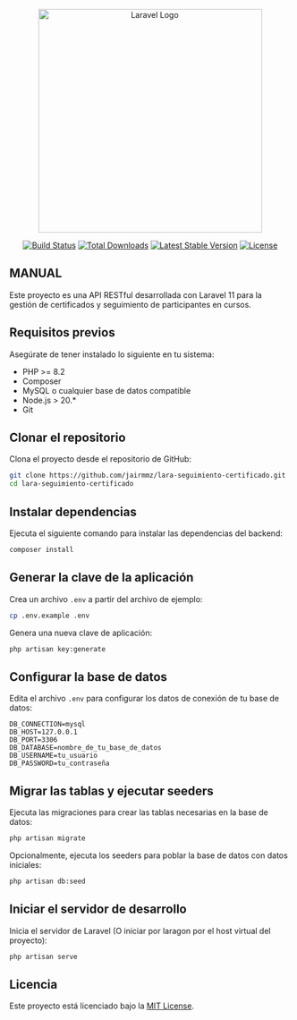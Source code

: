 <p align="center"><a href="https://laravel.com" target="_blank"><img src="https://raw.githubusercontent.com/laravel/art/master/logo-lockup/5%20SVG/2%20CMYK/1%20Full%20Color/laravel-logolockup-cmyk-red.svg" width="400" alt="Laravel Logo"></a></p>

<p align="center">
<a href="https://github.com/laravel/framework/actions"><img src="https://github.com/laravel/framework/workflows/tests/badge.svg" alt="Build Status"></a>
<a href="https://packagist.org/packages/laravel/framework"><img src="https://img.shields.io/packagist/dt/laravel/framework" alt="Total Downloads"></a>
<a href="https://packagist.org/packages/laravel/framework"><img src="https://img.shields.io/packagist/v/laravel/framework" alt="Latest Stable Version"></a>
<a href="https://packagist.org/packages/laravel/framework"><img src="https://img.shields.io/packagist/l/laravel/framework" alt="License"></a>
</p>

## MANUAL

Este proyecto es una API RESTful desarrollada con Laravel 11 para la gestión de certificados y seguimiento de participantes en cursos.

## Requisitos previos

Asegúrate de tener instalado lo siguiente en tu sistema:

- PHP >= 8.2
- Composer
- MySQL o cualquier base de datos compatible
- Node.js > 20.*
- Git

## Clonar el repositorio

Clona el proyecto desde el repositorio de GitHub:

```bash
git clone https://github.com/jairmmz/lara-seguimiento-certificado.git
cd lara-seguimiento-certificado
```

## Instalar dependencias

Ejecuta el siguiente comando para instalar las dependencias del backend:

```bash
composer install
```

## Generar la clave de la aplicación

Crea un archivo `.env` a partir del archivo de ejemplo:

```bash
cp .env.example .env
```

Genera una nueva clave de aplicación:

```bash
php artisan key:generate
```

## Configurar la base de datos

Edita el archivo `.env` para configurar los datos de conexión de tu base de datos:

```
DB_CONNECTION=mysql
DB_HOST=127.0.0.1
DB_PORT=3306
DB_DATABASE=nombre_de_tu_base_de_datos
DB_USERNAME=tu_usuario
DB_PASSWORD=tu_contraseña
```

## Migrar las tablas y ejecutar seeders

Ejecuta las migraciones para crear las tablas necesarias en la base de datos:

```bash
php artisan migrate
```

Opcionalmente, ejecuta los seeders para poblar la base de datos con datos iniciales:

```bash
php artisan db:seed
```

## Iniciar el servidor de desarrollo

Inicia el servidor de Laravel (O iniciar por laragon por el host virtual del proyecto):

```bash
php artisan serve
```

## Licencia

Este proyecto está licenciado bajo la [MIT License](LICENSE).

